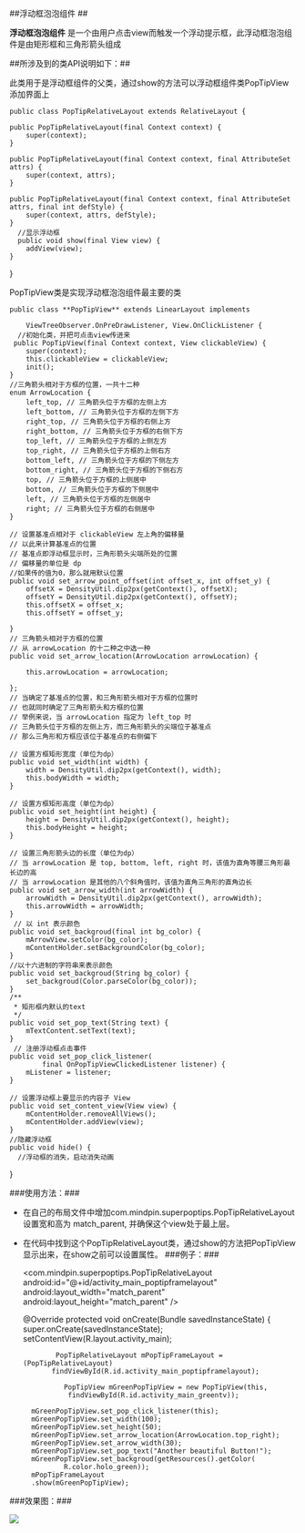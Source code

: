 ##浮动框泡泡组件 ##

**浮动框泡泡组件** 是一个由用户点击view而触发一个浮动提示框，此浮动框泡泡组件是由矩形框和三角形箭头组成

##所涉及到的类API说明如下：##

此类用于是浮动框组件的父类，通过show的方法可以浮动框组件类PopTipView添加界面上   

    public class PopTipRelativeLayout extends RelativeLayout {
    
    public PopTipRelativeLayout(final Context context) {
        super(context);
    }

    public PopTipRelativeLayout(final Context context, final AttributeSet attrs) {
        super(context, attrs);
    }

    public PopTipRelativeLayout(final Context context, final AttributeSet attrs, final int defStyle) {
        super(context, attrs, defStyle);
    }
      //显示浮动框
      public void show(final View view) {
        addView(view);
    }
}

PopTipView类是实现浮动框泡泡组件最主要的类


    public class **PopTipView** extends LinearLayout implements

		ViewTreeObserver.OnPreDrawListener, View.OnClickListener {
      //初始化类，并把可点击view传进来
     public PopTipView(final Context context, View clickableView) {
		super(context);
		this.clickableView = clickableView;
		init();
	}
    //三角箭头相对于方框的位置，一共十二种
	enum ArrowLocation {
		left_top, // 三角箭头位于方框的左侧上方
		left_bottom, // 三角箭头位于方框的左侧下方
		right_top, // 三角箭头位于方框的右侧上方
		right_bottom, // 三角箭头位于方框的右侧下方
		top_left, // 三角箭头位于方框的上侧左方
		top_right, // 三角箭头位于方框的上侧右方
		bottom_left, // 三角箭头位于方框的下侧左方
		bottom_right, // 三角箭头位于方框的下侧右方
		top, // 三角箭头位于方框的上侧居中
		bottom, // 三角箭头位于方框的下侧居中
		left, // 三角箭头位于方框的左侧居中
		right; // 三角箭头位于方框的右侧居中
	}

    // 设置基准点相对于 clickableView 左上角的偏移量
	// 以此来计算基准点的位置
	// 基准点即浮动框显示时，三角形箭头尖端所处的位置
	// 偏移量的单位是 dp
    //如果传的值为0，那么就用默认位置
	public void set_arrow_point_offset(int offset_x, int offset_y) {
		offsetX = DensityUtil.dip2px(getContext(), offsetX);
		offsetY = DensityUtil.dip2px(getContext(), offsetY);
		this.offsetX = offset_x;
		this.offsetY = offset_y;

	}
    // 三角箭头相对于方框的位置
  	// 从 arrowLocation 的十二种之中选一种
	public void set_arrow_location(ArrowLocation arrowLocation) {

		this.arrowLocation = arrowLocation;

	};
    // 当确定了基准点的位置，和三角形箭头相对于方框的位置时
	// 也就同时确定了三角形箭头和方框的位置
	// 举例来说，当 arrowLocation 指定为 left_top 时
	// 三角箭头位于方框的左侧上方，而三角形箭头的尖端位于基准点
	// 那么三角形和方框应该位于基准点的右侧偏下

	// 设置方框矩形宽度（单位为dp）
	public void set_width(int width) {
		width = DensityUtil.dip2px(getContext(), width);
		this.bodyWidth = width;
	}

	// 设置方框矩形高度（单位为dp）
	public void set_height(int height) {
		height = DensityUtil.dip2px(getContext(), height);
		this.bodyHeight = height;
	}

	// 设置三角形箭头边的长度（单位为dp）
	// 当 arrowLocation 是 top, bottom, left, right 时，该值为直角等腰三角形最长边的高
	// 当 arrowLocation 是其他的八个斜角值时，该值为直角三角形的直角边长
	public void set_arrow_width(int arrowWidth) {
		arrowWidth = DensityUtil.dip2px(getContext(), arrowWidth);
		this.arrowWidth = arrowWidth;
	}
     // 以 int 表示颜色
	public void set_backgroud(final int bg_color) {
		mArrowView.setColor(bg_color);
		mContentHolder.setBackgroundColor(bg_color);
	}
    //以十六进制的字符串来表示颜色
	public void set_backgroud(String bg_color) {
		set_backgroud(Color.parseColor(bg_color));
	}
    /**
     * 矩形框内默认的text
     */
	public void set_pop_text(String text) {
		mTextContent.setText(text);
	}
     // 注册浮动框点击事件
	public void set_pop_click_listener(
			final OnPopTipViewClickedListener listener) {
		mListener = listener;
	}

	// 设置浮动框上要显示的内容子 View
	public void set_content_view(View view) {
		mContentHolder.removeAllViews();
		mContentHolder.addView(view);
	}
    //隐藏浮动框
    public void hide() {
      //浮动框的消失，启动消失动画
   }

###使用方法：###
-  在自己的布局文件中增加com.mindpin.superpoptips.PopTipRelativeLayout设置宽和高为 match_parent, 并确保这个view处于最上层。
- 在代码中找到这个PopTipRelativeLayout类，通过show的方法把PopTipView显示出来，在show之前可以设置属性。
###例子：###

    <RelativeLayout
    xmlns:android="http://schemas.android.com/apk/res/android"
    android:layout_width="match_parent"
    android:layout_height="match_parent">

    <TextView
        android:id="@+id/activity_main_redtv"
        android:layout_width="wrap_content"
        android:layout_height="wrap_content"
        android:layout_centerInParent="true" />

    <com.mindpin.superpoptips.PopTipRelativeLayout
        android:id="@+id/activity_main_poptipframelayout"
        android:layout_width="match_parent"
        android:layout_height="match_parent" />
    </RelativeLayout>

     @Override
     protected void onCreate(Bundle savedInstanceState) {
         super.onCreate(savedInstanceState);
           setContentView(R.layout.activity_main);

              PopTipRelativeLayout mPopTipFrameLayout = (PopTipRelativeLayout)
             findViewById(R.id.activity_main_poptipframelayout);

                PopTipView mGreenPopTipView = new PopTipView(this,                     
                 findViewById(R.id.activity_main_greentv));

		mGreenPopTipView.set_pop_click_listener(this);
		mGreenPopTipView.set_width(100);
		mGreenPopTipView.set_height(50);
		mGreenPopTipView.set_arrow_location(ArrowLocation.top_right);
		mGreenPopTipView.set_arrow_width(30);
		mGreenPopTipView.set_pop_text("Another beautiful Button!");
		mGreenPopTipView.set_backgroud(getResources().getColor(
				R.color.holo_green));
		mPopTipFrameLayout
		.show(mGreenPopTipView);

###效果图：###

![](http://blog.csdn.net/gaolixiao/article/details/38240601)
